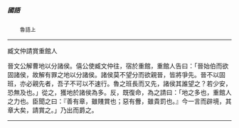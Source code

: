

##### 國語
　　`魯語上`

* * *

臧文仲請賞重館人

晉文公解曹地以分諸侯。僖公使臧文仲往，宿於重館，重館人告曰：「晉始伯而欲固諸侯，故解有罪之地以分諸侯。諸侯莫不望分而欲親晉，皆將爭先。晉不以固班，亦必親先者，吾子不可以不速行。魯之班長而又先，諸侯其誰望之？若少安，恐無及也。」從之，獲地於諸侯為多。反，既復命，為之請曰：「地之多也，重館人之力也。臣聞之曰：『善有章，雖賤賞也；惡有釁，雖貴罰也。』今一言而辟境，其章大矣，請賞之。」乃出而爵之。

* * *

